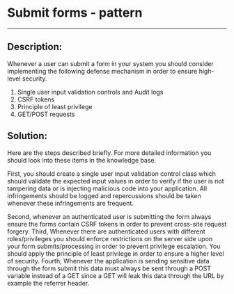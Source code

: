 # Submit forms - pattern
-------

## Description:

Whenever a user can submit a form in your system you should consider implementing
the following defense mechanism in order to ensure high-level security.

1.  Single user input validation controls and Audit logs
2.  CSRF tokens
3.  Principle of least privilege
4.  GET/POST requests

## Solution:

Here are the steps described briefly.
For more detailed information you should look into these items in the knowledge base.

First, you should create a single user input validation control class which should
validate the expected input values in order to verify if the user is not tampering data
or is injecting malicious code into your application. All infringements should be logged
and repercussions should be taken whenever these infringements are frequent.

Second, whenever an authenticated user is submitting the form always ensure the forms contain CSRF tokens in order to prevent cross-site request forgery.
Third, Whenever there are authenticated users with different roles/privileges you should enforce restrictions on the server side upon your form submits/processing in order to prevent privilege escalation. You should apply the principle of least privilege in order to ensure a higher level of security.
Fourth, Whenever the application is sending sensitive data through the form submit this data must always be sent through a POST variable instead of a GET since a GET will leak this data through the URL by example the referrer header.

